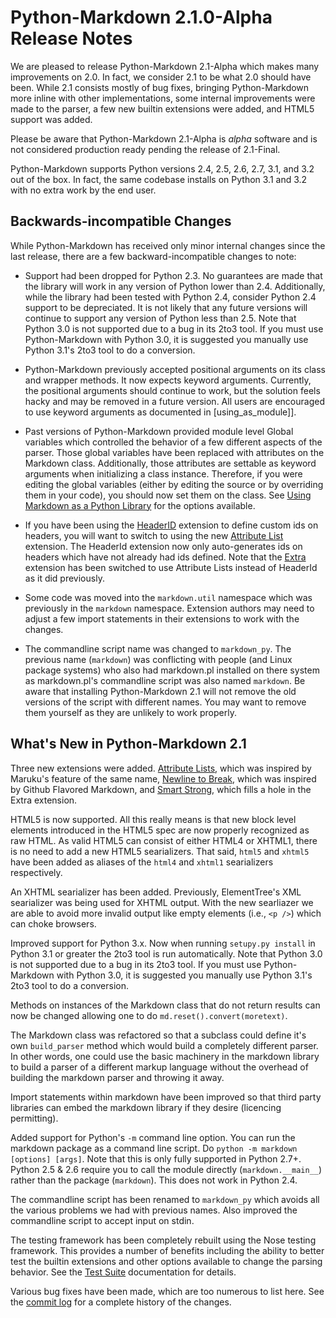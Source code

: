 Python-Markdown 2.1.0-Alpha Release Notes
=========================================

We are pleased to release Python-Markdown 2.1-Alpha which makes many 
improvements on 2.0. In fact, we consider 2.1 to be what 2.0 should have been. 
While 2.1 consists mostly of bug fixes, bringing Python-Markdown more inline 
with other implementations, some internal improvements were made to the parser, 
a few new builtin extensions were added, and HTML5 support was added.

Please be aware that Python-Markdown 2.1-Alpha is *alpha* software and is not
considered production ready pending the release of 2.1-Final.

Python-Markdown supports Python versions 2.4, 2.5, 2.6, 2.7, 3.1, and 3.2 out of 
the box. In fact, the same codebase installs on Python 3.1 and 3.2 with no extra 
work by the end user.

Backwards-incompatible Changes
------------------------------

While Python-Markdown has received only minor internal changes since the last
release, there are a few backward-incompatible changes to note:

* Support had been dropped for Python 2.3. No guarantees are made that the library
will work in any version of Python lower than 2.4. Additionally, while the library
had been tested with Python 2.4, consider Python 2.4 support to be depreciated.
It is not likely that any future versions will continue to support any version of
Python less than 2.5. Note that Python 3.0 is not supported due to a bug in its 
2to3 tool. If you must use Python-Markdown with Python 3.0, it is suggested you 
manually use Python 3.1's 2to3 tool to do a conversion.

* Python-Markdown previously accepted positional arguments on its class and
wrapper methods. It now expects keyword arguments. Currently, the positional
arguments should continue to work, but the solution feels hacky and may be 
removed in a future version. All users are encouraged to use keyword arguments 
as documented in [using_as_module]].

* Past versions of Python-Markdown provided module level Global variables which
controlled the behavior of a few different aspects of the parser. Those global
variables have been replaced with attributes on the Markdown class. 
Additionally, those attributes are settable as keyword arguments when 
initializing a class instance. Therefore, if you were editing the global 
variables (either by editing the source or by overriding them in your code), 
you should now set them on the class. See [Using Markdown as a Python Library](using_as_module.html)
for the options available.

* If you have been using the [HeaderID](extensions/header_id.html) extension 
to define custom ids on headers, you will want to switch to using the new 
[Attribute List](extensions/attr_list.html) extension. The HeaderId extension now 
only auto-generates ids on headers which have not already had ids defined. 
Note that the [Extra](extensions/extra.html) extension has been switched to use 
Attribute Lists instead of HeaderId as it did previously.

* Some code was moved into the `markdown.util` namespace which was previously
in the `markdown` namespace. Extension authors may need to adjust a few
import statements in their extensions to work with the changes.

* The commandline script name was changed to `markdown_py`. The previous name
(`markdown`) was conflicting with people (and Linux package systems) who also
had markdown.pl installed on there system as markdown.pl's commandline script
was also named `markdown`. Be aware that installing Python-Markdown 2.1
will not remove the old versions of the script with different names. You
may want to remove them yourself as they are unlikely to work properly.

What's New in Python-Markdown 2.1
---------------------------------

Three new extensions were added. [Attribute Lists](extensions/attr_list.html), which 
was inspired by Maruku's feature of the same name, 
[Newline to Break](extensions/nl2br.html), which was inspired by Github Flavored 
Markdown, and [Smart Strong](extensions/smart_strong.html), which fills a 
hole in the Extra extension.

HTML5 is now supported. All this really means is that new block level elements 
introduced in the HTML5 spec are now properly recognized as raw HTML. As
valid  HTML5 can consist of either HTML4 or XHTML1, there is no need to add a
new HTML5  searializers. That said, `html5` and `xhtml5` have been added as 
aliases of the `html4` and `xhtml1` searializers respectively.

An XHTML searializer has been added. Previously, ElementTree's XML searializer 
was being used for XHTML output. With the new searliazer we are able to avoid
more invalid output like empty elements (i.e., `<p />`) which can choke 
browsers.

Improved support for Python 3.x. Now when running `setupy.py install` in 
Python 3.1 or greater the 2to3 tool is run automatically. Note that Python 3.0 
is not supported due to a bug in its 2to3 tool. If you must use Python-Markdown
with Python 3.0, it is suggested you manually use Python 3.1's 2to3 tool to
do a conversion.

Methods on instances of the Markdown class that do not return results can now
be changed allowing one to do `md.reset().convert(moretext)`.

The Markdown class was refactored so that a subclass could define it's own 
`build_parser` method which would build a completely different parser. In
other words, one could use the basic machinery in the markdown library to 
build a parser of a different markup language without the overhead of building
the markdown parser and throwing it away.

Import statements within markdown have been improved so that third party 
libraries can embed the markdown library if they desire (licencing permitting).

Added support for Python's `-m` command line option. You can run the markdown 
package as a command line script. Do `python -m markdown [options] [args]`. 
Note that this is only fully supported in Python 2.7+. Python 2.5 & 2.6 
require you to call the module directly (`markdown.__main__`) rather than
the package (`markdown`). This does not work in Python 2.4.

The commandline script has been renamed to `markdown_py` which avoids all the 
various problems we had with previous names.  Also improved the commandline 
script to accept input on stdin.

The testing framework has been completely rebuilt using the Nose testing 
framework. This provides a number of benefits including the ability to better
test the builtin extensions and other options available to change the parsing 
behavior. See the [Test Suite](test_suite.html) documentation for details.

Various bug fixes have been made, which are too numerous to list here. See the 
[commit log](https://github.com/waylan/Python-Markdown/commits/master) for a 
complete history of the changes.
